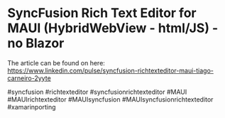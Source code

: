 # SyncFusion Rich Text Editor for MAUI (HybridWebView - html/JS) - no Blazor
The article can be found on here: https://www.linkedin.com/pulse/syncfusion-richtexteditor-maui-tiago-carneiro-2yyte

#syncfusion 
#richtexteditor 
#syncfusionrichtexteditor
#MAUI 
#MAUIrichtexteditor 
#MAUIsyncfusion 
#MAUIsyncfusionrichtexteditor 
#xamarinporting

